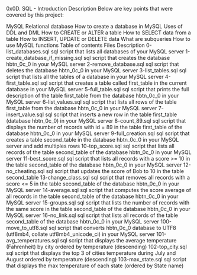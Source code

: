 0x0D. SQL - Introduction
Description
Below are key points that were covered by this project:

MySQL
Relational database
How to create a database in MySQL
Uses of DDL and DML
How to CREATE or ALTER a table
How to SELECT data from a table
How to INSERT, UPDATE or DELETE data
What are subqueries
How to use MySQL functions
Table of contents
Files	Description
0-list_databases.sql	sql script that lists all databases of your MySQL server
1-create_database_if_missing.sql	sql script that creates the database hbtn_0c_0 in your MySQL server
2-remove_database.sql	sql script that deletes the database hbtn_0c_0 in your MySQL server
3-list_tables.sql	sql script that lists all the tables of a database in your MySQL server
4-first_table.sql	sql script that creates a table called first_table in the current database in your MySQL server
5-full_table.sql	sql script that prints the full description of the table first_table from the database hbtn_0c_0 in your MySQL server
6-list_values.sql	sql script that lists all rows of the table first_table from the database hbtn_0c_0 in your MySQL server
7-insert_value.sql	sql script that inserts a new row in the table first_table (database hbtn_0c_0) in your MySQL server
8-count_89.sql	sql script that displays the number of records with id = 89 in the table first_table of the database hbtn_0c_0 in your MySQL server
9-full_creation.sql	sql script that creates a table second_table in the database hbtn_0c_0 in your MySQL server and add multiples rows
10-top_score.sql	sql script that lists all records of the table second_table of the database hbtn_0c_0 in your MySQL server
11-best_score.sql	sql script that lists all records with a score >= 10 in the table second_table of the database hbtn_0c_0 in your MySQL server
12-no_cheating.sql	sql script that updates the score of Bob to 10 in the table second_table
13-change_class.sql	sql script that removes all records with a score <= 5 in the table second_table of the database hbtn_0c_0 in your MySQL server
14-average.sql	sql script that computes the score average of all records in the table second_table of the database hbtn_0c_0 in your MySQL server
15-groups.sql	sql script that lists the number of records with the same score in the table second_table of the database hbtn_0c_0 in your MySQL server
16-no_link.sql	sql script that lists all records of the table second_table of the database hbtn_0c_0 in your MySQL server
100-move_to_utf8.sql	sql script that converts hbtn_0c_0 database to UTF8 (utf8mb4, collate utf8mb4_unicode_ci) in your MySQL server
101-avg_temperatures.sql	sql script that displays the average temperature (Fahrenheit) by city ordered by temperature (descending)
102-top_city.sql	sql script that displays the top 3 of cities temperature during July and August ordered by temperature (descending)
103-max_state.sql	sql script that displays the max temperature of each state (ordered by State name)
